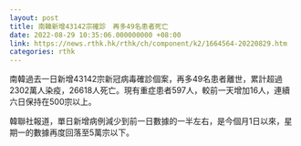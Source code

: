 ```yaml
---
layout: post
title: 南韓新增43142宗確診　再多49名患者死亡
date: 2022-08-29 10:35:06.000000000 +08:00
link: https://news.rthk.hk/rthk/ch/component/k2/1664564-20220829.htm
categories: rthk
---
```


南韓過去一日新增43142宗新冠病毒確診個案，再多49名患者離世，累計超過2302萬人染疫，26618人死亡。現有重症患者597人，較前一天增加16人，連續六日保持在500宗以上。

韓聯社報道，單日新增病例減少到前一日數據的一半左右，是今個月1日以來，星期一的數據再度回落至5萬宗以下。

